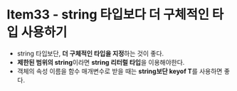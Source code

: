 # Item33 - string 타입보다 더 구체적인 타입 사용하기
- string 타입보단, **더 구체적인 타입을 지정**하는 것이 좋다.
- **제한된 범위의 string**이라면 **string 리터럴 타입**을 이용해야한다.
- 객체의 속성 이름을 함수 매개변수로 받을 때는 **string보단 keyof T**를 사용하면 좋다.